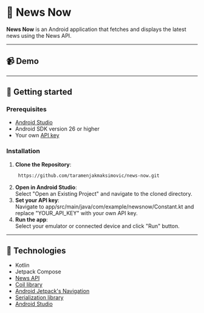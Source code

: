# 📰 News Now

**News Now** is an Android application that fetches and displays the latest news using the News API.

---

## 📹 Demo





---

## 🚀 Getting started  

### Prerequisites  
- [Android Studio](https://developer.android.com/studio)
- Android SDK version 26 or higher
- Your own [API key](https://newsapi.org/account)

### Installation  

1. **Clone the Repository**:
   ```bash  
    https://github.com/taramenjakmaksimovic/news-now.git
2. **Open in Android Studio**: <br>
Select "Open an Existing Project" and navigate to the cloned directory.
3. **Set your API key**: <br>
Navigate to app/src/main/java/com/example/newsnow/Constant.kt and replace "YOUR_API_KEY" with your own API key.
4. **Run the app**: <br>
Select your emulator or connected device and click "Run" button.

---

## 👾 Technologies
- Kotlin
- Jetpack Compose
- [News API](https://newsapi.org/)
- [Coil library](https://github.com/coil-kt/coil)
- [Android Jetpack's Navigation](https://developer.android.com/guide/navigation)
- [Serialization library](https://kotlinlang.org/docs/serialization.html)
- [Android Studio](https://developer.android.com/studio)

